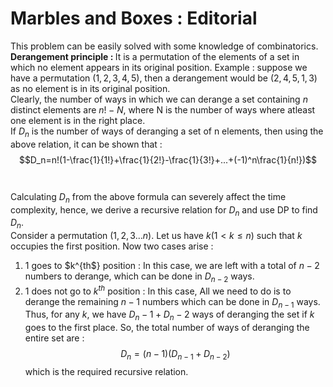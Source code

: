 # Marbles and Boxes : Editorial
This problem can be easily solved with some knowledge of combinatorics.<br>
<b>Derangement principle : </b> It is a permutation of the elements of a set in which no element appears in its original position. Example : 
  suppose we have a permutation $(1,2,3,4,5)$, then a derangement would be $(2,4,5,1,3)$ as no element is in its original position.<br>
  Clearly, the number of ways in which we can derange a set containing $n$ distinct elements are $n!-N$, where N is the number of ways where atleast 
  one element is in the right place.<br>
  If $D_n$ is the number of ways of deranging a set of n elements, then using the above relation, it can be shown that :<br>
                    $$D_n=n!(1-\frac{1}{1!}+\frac{1}{2!}-\frac{1}{3!}+...+(-1)^n\frac{1}{n!})$$<br><br>
  Calculating $D_n$ from the above formula can severely affect the time complexity, hence, we derive a recursive relation for $D_n$ and use DP to find $D_n$.<br>
  Consider a permutation $(1,2,3...n)$. Let us have $k (1 \lt k \le n)$ such that $k$ occupies the first position. Now two cases arise : <br>
  1. $1$ goes to $k^{th$} position  : In this case, we are left with a total of $n-2$ numbers to derange, which can be done in $D_{n-2}$ ways.<br>
  2. $1$ does not go to $k^{th}$ position : In this case, All we need to do is to derange the remaining $n-1$ numbers which can be done in $D_{n-1}$ ways.<br>
     Thus, for any $k$, we have $D_n-1+D_n-2$ ways of deranging the set if $k$ goes to the first place. So, the total number of ways of deranging the entire set are :
     $$D_n=(n-1)(D_{n-1}+D_{n-2})$$ which is the required recursive relation.
  
  
  

